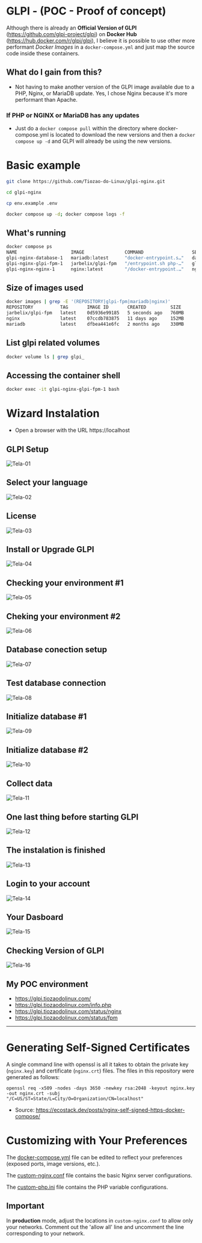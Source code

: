 # GLPI - (POC - Proof of concept)

Although there is already an **Official Version of GLPI** (https://github.com/glpi-project/glpi) on **Docker Hub** (https://hub.docker.com/r/glpi/glpi), I believe it is possible to use other more performant *Docker Images* in a `docker-compose.yml` and just map the source code inside these containers.

## What do I gain from this?
- Not having to make another version of the GLPI image available due to a PHP, Nginx, or MariaDB update. Yes, I chose Nginx because it's more performant than Apache.

### If PHP or NGINX or MariaDB has any updates
- Just do a `docker compose pull` within the directory where docker-compose.yml is located to download the new versions and then a `docker compose up -d` and GLPI will already be using the new versions.

# Basic example
```bash
git clone https://github.com/Tiozao-do-Linux/glpi-nginx.git

cd glpi-nginx

cp env.example .env

docker compose up -d; docker compose logs -f
```

## What's running
```bash
docker compose ps
NAME                    IMAGE               COMMAND                  SERVICE    CREATED         STATUS         PORTS
glpi-nginx-database-1   mariadb:latest      "docker-entrypoint.s…"   database   3 seconds ago   Up 2 seconds   3306/tcp
glpi-nginx-glpi-fpm-1   jarbelix/glpi-fpm   "/entrypoint.sh php-…"   glpi-fpm   3 seconds ago   Up 1 second    9000/tcp
glpi-nginx-nginx-1      nginx:latest        "/docker-entrypoint.…"   nginx      3 seconds ago   Up 1 second    0.0.0.0:80->80/tcp, [::]:80->80/tcp, 0.0.0.0:443->443/tcp, [::]:443->443/tcp
```

## Size of images used
```bash
docker images | grep -E '(REPOSITORY|glpi-fpm|mariadb|nginx)'
REPOSITORY          TAG       IMAGE ID       CREATED         SIZE
jarbelix/glpi-fpm   latest    0d5936e99185   5 seconds ago   760MB
nginx               latest    07ccdb783875   11 days ago     152MB
mariadb             latest    dfbea441e6fc   2 months ago    330MB
```

## List glpi related volumes
```bash
docker volume ls | grep glpi_
```

## Accessing the container shell
```bash
docker exec -it glpi-nginx-glpi-fpm-1 bash
```

# Wizard Instalation

* Open a browser with the URL https://localhost

## GLPI Setup

![Tela-01](screenshots/glpi-page-01.png)

## Select your language

![Tela-02](screenshots/glpi-page-02.png)

## License

![Tela-03](screenshots/glpi-page-03.png)

## Install or Upgrade GLPI

![Tela-04](screenshots/glpi-page-04.png)

## Checking your environment #1

![Tela-05](screenshots/glpi-page-05.png)

## Cheking your environment #2

![Tela-06](screenshots/glpi-page-06.png)

## Database conection setup

![Tela-07](screenshots/glpi-page-07.png)

## Test database connection

![Tela-08](screenshots/glpi-page-08.png)

## Initialize database #1

![Tela-09](screenshots/glpi-page-09.png)

## Initialize database #2

![Tela-10](screenshots/glpi-page-10.png)

## Collect data

![Tela-11](screenshots/glpi-page-11.png)

## One last thing before starting GLPI

![Tela-12](screenshots/glpi-page-12.png)

## The instalation is finished

![Tela-13](screenshots/glpi-page-13.png)

## Login to your account

![Tela-14](screenshots/glpi-page-14.png)

## Your Dasboard

![Tela-15](screenshots/glpi-page-15.png)

## Checking Version of GLPI

![Tela-16](screenshots/glpi-page-16.png)

## My POC environment

* https://glpi.tiozaodolinux.com/
* https://glpi.tiozaodolinux.com/info.php
* https://glpi.tiozaodolinux.com/status/nginx
* https://glpi.tiozaodolinux.com/status/fpm

-----

# Generating Self-Signed Certificates

A single command line with openssl is all it takes to obtain the private key (`nginx.key`) and certificate (`nginx.crt`) files. The files in this repository were generated as follows:
```
openssl req -x509 -nodes -days 3650 -newkey rsa:2048 -keyout nginx.key -out nginx.crt -subj "/C=US/ST=State/L=City/O=Organization/CN=localhost"
```
* Source: https://ecostack.dev/posts/nginx-self-signed-https-docker-compose/

# Customizing with Your Preferences

The [docker-compose.yml](docker-compose.yml) file can be edited to reflect your preferences (exposed ports, image versions, etc.).

The [custom-nginx.conf](custom-nginx.conf) file contains the basic Nginx server configurations.

The [custom-php.ini](custom-php.ini) file contains the PHP variable configurations.

## Important

In **production** mode, adjust the locations in `custom-nginx.conf` to allow only your networks. Comment out the 'allow all' line and uncomment the line corresponding to your network.
